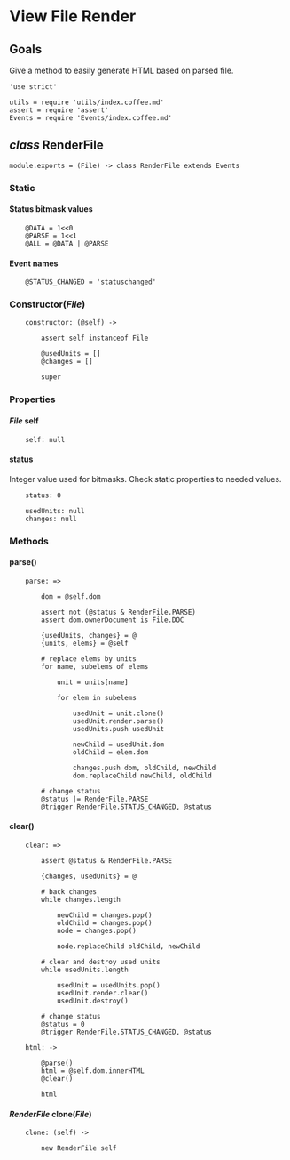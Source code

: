 View File Render
================

Goals
-----

Give a method to easily generate HTML based on parsed file.

	'use strict'

	utils = require 'utils/index.coffee.md'
	assert = require 'assert'
	Events = require 'Events/index.coffee.md'

*class* RenderFile
------------------

	module.exports = (File) -> class RenderFile extends Events

### Static

#### Status bitmask values

		@DATA = 1<<0
		@PARSE = 1<<1
		@ALL = @DATA | @PARSE

#### Event names

		@STATUS_CHANGED = 'statuschanged'

### Constructor(*File*)

		constructor: (@self) ->

			assert self instanceof File

			@usedUnits = []
			@changes = []

			super

### Properties

#### *File* self

		self: null

#### status

Integer value used for bitmasks. Check static properties to needed values.

		status: 0

		usedUnits: null
		changes: null

### Methods

#### parse()

		parse: =>

			dom = @self.dom

			assert not (@status & RenderFile.PARSE)
			assert dom.ownerDocument is File.DOC

			{usedUnits, changes} = @
			{units, elems} = @self

			# replace elems by units
			for name, subelems of elems

				unit = units[name]

				for elem in subelems

					usedUnit = unit.clone()
					usedUnit.render.parse()
					usedUnits.push usedUnit

					newChild = usedUnit.dom
					oldChild = elem.dom

					changes.push dom, oldChild, newChild
					dom.replaceChild newChild, oldChild

			# change status
			@status |= RenderFile.PARSE
			@trigger RenderFile.STATUS_CHANGED, @status

#### clear()

		clear: =>

			assert @status & RenderFile.PARSE

			{changes, usedUnits} = @

			# back changes
			while changes.length

				newChild = changes.pop()
				oldChild = changes.pop()
				node = changes.pop()

				node.replaceChild oldChild, newChild

			# clear and destroy used units
			while usedUnits.length

				usedUnit = usedUnits.pop()
				usedUnit.render.clear()
				usedUnit.destroy()

			# change status
			@status = 0
			@trigger RenderFile.STATUS_CHANGED, @status

		html: ->

			@parse()
			html = @self.dom.innerHTML
			@clear()

			html

#### *RenderFile* clone(*File*)

		clone: (self) ->

			new RenderFile self